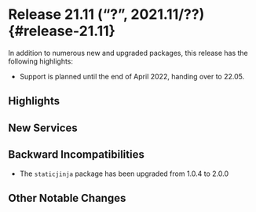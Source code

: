# Release 21.11 (“?”, 2021.11/??) {#release-21.11}

In addition to numerous new and upgraded packages, this release has the following highlights:

* Support is planned until the end of April 2022, handing over to 22.05.

## Highlights

## New Services

## Backward Incompatibilities

* The `staticjinja` package has been upgraded from 1.0.4 to 2.0.0

## Other Notable Changes
